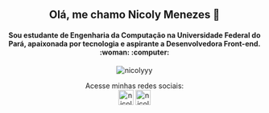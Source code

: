 <h2 align="center">Olá, me chamo Nicoly Menezes 👋</h2>
<h4 align="center">Sou estudante de Engenharia da Computação na Universidade Federal do Pará,
  apaixonada por tecnologia e aspirante a Desenvolvedora Front-end. :woman: :computer:</h4>

<p align="center"> <img src="https://github-readme-stats.vercel.app/api?username=nicolyyy&show_icons=true" alt="nicolyyy" /> </p>
 

<p align="center">
  Acesse minhas redes sociais: <br>
<a style="margin-top: 20px" href="https://linkedin.com/in/nicoly-menezes" target="blank"><img align="center" src="https://cdn.jsdelivr.net/npm/simple-icons@3.0.1/icons/linkedin.svg" alt="nicoly menezes" height="30" width="30" /></a>
<a href="https://www.behance.net/nicoly-menezes" target="blank"><img align="center" src="https://cdn.jsdelivr.net/npm/simple-icons@3.0.1/icons/behance.svg" alt="nicolymenezes" height="30" width="30" /></a>
</p>
